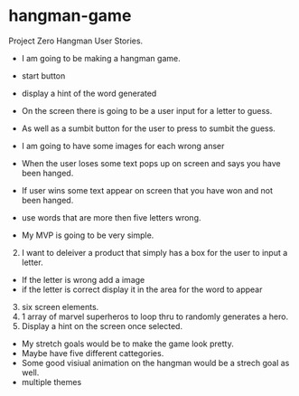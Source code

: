 # hangman-game

Project Zero Hangman
User Stories.

- I am going to be making a hangman game.
- start button
- display a hint of the word generated
- On the screen there is going to be a user input for a letter to guess.
- As well as a sumbit button for the user to press to sumbit the guess.
- I am going to have some images for each wrong anser
- When the user loses some text pops up on screen and says you have been hanged.
- If user wins some text appear on screen that you have won and not been hanged.
- use words that are more then five letters wrong.

- My MVP is going to be very simple.

2.  I want to deleiver a product that simply has a box for the user to input a letter.

- If the letter is wrong add a image
- if the letter is correct display it in the area for the word to appear

3.  six screen elements.
4.  1 array of marvel superheros to loop thru to randomly generates a hero.
5.  Display a hint on the screen once selected.

- My stretch goals would be to make the game look pretty.
- Maybe have five different cattegories.
- Some good visiual animation on the hangman would be a strech goal as well.
- multiple themes
